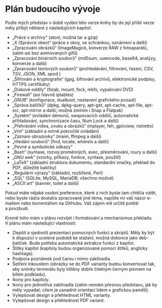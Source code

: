 <!--

Linux Kniha kouzel, část Plán budoucího vývoje
Copyright (c) 2019 Singularis <singularis@volny.cz>

Toto dílo je dílem svobodné kultury; můžete ho šířit a modifikovat pod
podmínkami licence Creative Commons Attribution-ShareAlike 4.0 International
vydané neziskovou organizací Creative Commons. Text licence je přiložený
k tomuto projektu nebo ho můžete najít na webové adrese:

https://creativecommons.org/licenses/by-sa/4.0/

-->

# Plán budoucího vývoje

Podle mých představ v době vydání této verze knihy by do její příští verze měly přibýt některé z následujících kapitol:

* „Práce s archivy“ (atool, možná tar a gzip)
* „X (Správce oken)“ (práce s okny, se schránkou, oznámení a další)
* „Zpracování obrázků“ (ImageMagick, konverze RAW z fotoaparátů, zatím asi bez animovaných gifů)
* „Zpracování binárních souborů“ (md5sum, uuencode, base64, analýzy, konverze a další)
* „Zpracování textových souborů“ (prohledávání, filtrování, řazení, CSV, TSV, JSON, XML apod.)
* „Šifrování a kryptografie“ (gpg, šifrování archivů, elektronické podpisy, HTTPS certifikáty)
* „Diskové oddíly“ (fstab, mount, fsck, mkfs, vypalování DVD)
* „Firewall“ (asi hlavně iptables)
* „GRUB“ (konfigurace, dualboot, nastavení grafického pozadí)
* „Správa balíčků“ (dpkg, dpkg-query, apt-get, apt-cache, apt-file, apt-src, apt-mirror a další; možná zmíním i Snap a Flatpak)
* „Systém“ (ovládání démonů, swapovacích oddílů, automatické přihlašování, synchronizace času, Num Lock a další)
* „Přehrávání videa, zvuku a obrázků“ (mplayer, feh, gpicview, ristretto)
* „Vim“ (základní a mírně pokročilé ovládání)
* „Záznam obrazovky“ (maim, ffmpeg a další)
* „Hledání souborů“ (find, locate, whereis a další)
* „Pevné a symbolické odkazy“
* „Bash“ (syntaxe, rozvoj proměnných, exec, přesměrování, roury a další)
* „GNU awk“ (vzorky, příkazy, funkce, syntaxe, použití)
* „LaTeX“ (základní struktura dokumentu, standardní značky, překlad do PDF, důležité balíčky)
* „Regulární výrazy“ (základní, rozšířené, Perl)
* „SQL“ (SQLite, MySQL, MariaDB; všechno možné)
* „ASCII art“ (banner, toilet a další)

Pokud máte nějaké osobní preference, které z nich byste tam chtěl/a vidět, nebo byste rád/a dostal/a zpracované jiné téma, napište mi váš názor e-mailem nebo komentářem na GitHubu. Váš zájem mě určitě potěší a povzbudí.

Kromě toho mám v plánu rozvíjet i formátování a mechanismus překladu. V plánu mám následující vlastnosti:

* Zlepšit a sjednotit prezentaci pomocných funkcí a skriptů. Měly by být k dispozici v ucelené podobě ke stažení, možná dokonce jako deb-balíček. Bude potřeba automatická extrakce funkcí z kapitol.
* Štítky kapitol (kapitoly budou organizované pomocí štítků, anglicky hashtags).
* Podpora poznámek pod čarou i mimo zaklínadla.
* Šetření inkoustem (obrázky se do PDF varianty budou konvertovat tak, aby snímky terminálu byly tištěny dobře čitelným černým písmem na bílém podkladu).
* Ikony pro kapitoly.
* Ikony pro jednotlivá zaklínadla (zatím nemám přesnou představu, jak by měly vypadat; cílem je usnadnit orientaci lidem s grafickou pamětí).
* Vylepšovat design a přehlednost HTML varianty.
* Vylepšovat design a přehlednost PDF variant.
